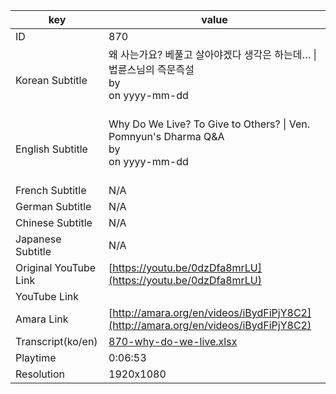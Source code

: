 |  key  |  value  |
|-------|---------|
| ID            | 870 |
| Korean Subtitle | 왜 사는가요? 베풀고 살아야겠다 생각은 하는데… \| 법륜스님의 즉문즉설<br>by <br>on yyyy-mm-dd<br><br>|
| English Subtitle | Why Do We Live? To Give to Others? \| Ven. Pomnyun's Dharma Q&A<br>by <br>on yyyy-mm-dd<br><br>|
| French Subtitle | N/A |
| German Subtitle | N/A |
| Chinese Subtitle | N/A |
| Japanese Subtitle | N/A |
| Original YouTube Link  | [https://youtu.be/0dzDfa8mrLU](https://youtu.be/0dzDfa8mrLU) |
| YouTube Link  |  |
| Amara Link    | [http://amara.org/en/videos/iBydFiPjY8C2](http://amara.org/en/videos/iBydFiPjY8C2) |
| Transcript(ko/en) | [870-why-do-we-live.xlsx](https://github.com/jungtosociety/dharma-qna/raw/master/sub/870/870-why-do-we-live.xlsx) |
| Playtime | 0:06:53 |
| Resolution | 1920x1080|
